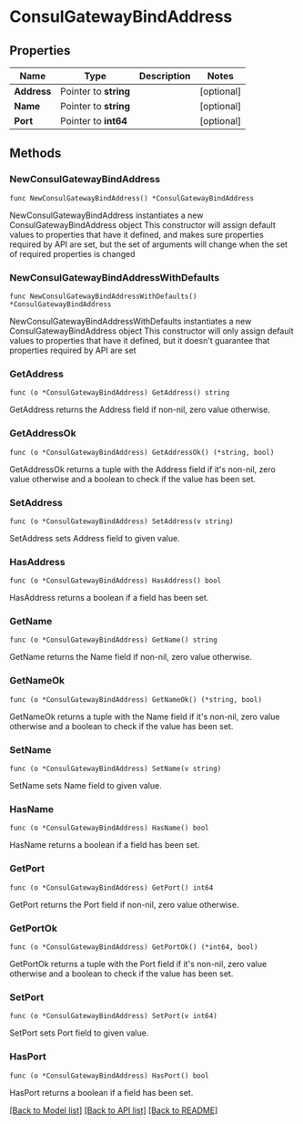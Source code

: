 # ConsulGatewayBindAddress

## Properties

Name | Type | Description | Notes
------------ | ------------- | ------------- | -------------
**Address** | Pointer to **string** |  | [optional] 
**Name** | Pointer to **string** |  | [optional] 
**Port** | Pointer to **int64** |  | [optional] 

## Methods

### NewConsulGatewayBindAddress

`func NewConsulGatewayBindAddress() *ConsulGatewayBindAddress`

NewConsulGatewayBindAddress instantiates a new ConsulGatewayBindAddress object
This constructor will assign default values to properties that have it defined,
and makes sure properties required by API are set, but the set of arguments
will change when the set of required properties is changed

### NewConsulGatewayBindAddressWithDefaults

`func NewConsulGatewayBindAddressWithDefaults() *ConsulGatewayBindAddress`

NewConsulGatewayBindAddressWithDefaults instantiates a new ConsulGatewayBindAddress object
This constructor will only assign default values to properties that have it defined,
but it doesn't guarantee that properties required by API are set

### GetAddress

`func (o *ConsulGatewayBindAddress) GetAddress() string`

GetAddress returns the Address field if non-nil, zero value otherwise.

### GetAddressOk

`func (o *ConsulGatewayBindAddress) GetAddressOk() (*string, bool)`

GetAddressOk returns a tuple with the Address field if it's non-nil, zero value otherwise
and a boolean to check if the value has been set.

### SetAddress

`func (o *ConsulGatewayBindAddress) SetAddress(v string)`

SetAddress sets Address field to given value.

### HasAddress

`func (o *ConsulGatewayBindAddress) HasAddress() bool`

HasAddress returns a boolean if a field has been set.

### GetName

`func (o *ConsulGatewayBindAddress) GetName() string`

GetName returns the Name field if non-nil, zero value otherwise.

### GetNameOk

`func (o *ConsulGatewayBindAddress) GetNameOk() (*string, bool)`

GetNameOk returns a tuple with the Name field if it's non-nil, zero value otherwise
and a boolean to check if the value has been set.

### SetName

`func (o *ConsulGatewayBindAddress) SetName(v string)`

SetName sets Name field to given value.

### HasName

`func (o *ConsulGatewayBindAddress) HasName() bool`

HasName returns a boolean if a field has been set.

### GetPort

`func (o *ConsulGatewayBindAddress) GetPort() int64`

GetPort returns the Port field if non-nil, zero value otherwise.

### GetPortOk

`func (o *ConsulGatewayBindAddress) GetPortOk() (*int64, bool)`

GetPortOk returns a tuple with the Port field if it's non-nil, zero value otherwise
and a boolean to check if the value has been set.

### SetPort

`func (o *ConsulGatewayBindAddress) SetPort(v int64)`

SetPort sets Port field to given value.

### HasPort

`func (o *ConsulGatewayBindAddress) HasPort() bool`

HasPort returns a boolean if a field has been set.


[[Back to Model list]](../README.md#documentation-for-models) [[Back to API list]](../README.md#documentation-for-api-endpoints) [[Back to README]](../README.md)


